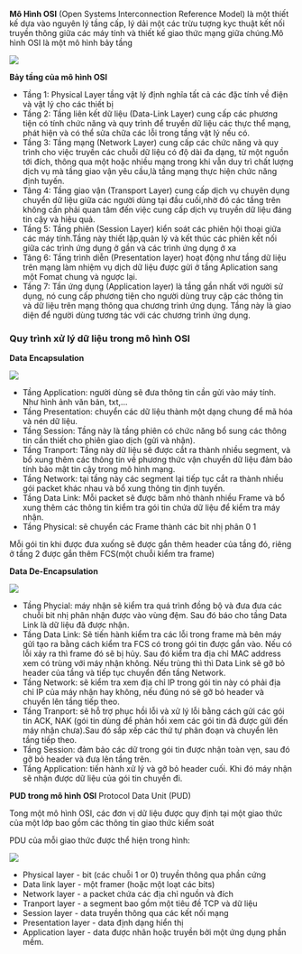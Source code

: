 **Mô Hình OSI** (Open Systems Interconnection Reference Model) là một thiết kế dựa vào nguyên lý tầng cấp, lý dải một các trừu tượng kyc thuật kết nối truyền thông giữa các máy tính và thiết kế giao thức mạng giữa chúng.Mô hình OSI là một mô hình bảy tầng

<img src="https://upload.wikimedia.org/wikipedia/commons/thumb/8/8d/OSI_Model_v1.svg/476px-OSI_Model_v1.svg.png">

**Bảy tầng của mô hình OSI**
- Tầng 1: Physical Layer tầng vật lý định nghĩa tất cả các đặc tính về điện và vật lý cho các thiết bị
- Tầng 2: Tầng liên kết dữ liệu (Data-Link Layer) cung cấp các phương tiện có tính chức năng và quy trình để truyền dữ liệu các thực thể mạng, phát hiện và có thể sửa chữa các lỗi trong tầng vật lý nếu có.
- Tầng 3: Tầng mạng (Network Layer) cung cấp các chức năng và quy trình cho việc truyền các chuỗi dữ liệu  có độ dài đa dạng, từ một nguồn tới đích, thông qua một hoặc nhiều mạng trong khi vẫn duy trì chất lượng dịch vụ mà tầng giao vận yêu cầu,là tầng mạng thực hiện chức năng định tuyến.
- Tâng 4: Tầng giao vận (Transport Layer) cung cấp dịch vụ chuyên dụng chuyển dữ liệu giữa các người dùng tại đầu cuối,nhờ đó các tầng trên không cần phải quan tâm đến việc cung cấp dịch vụ truyền dữ liệu đáng tin cậy và hiệu quả.
- Tầng 5: Tầng phiên (Session Layer) kiển soát các phiên hội thoại giữa các máy tính.Tầng này thiết lập,quản lý và kết thúc các phiên kết nối giữa các trình ứng dụng ở gần và các trình ứng dụng ở xa
- Tâng 6: Tầng trình diễn (Presentation layer) hoạt động như tầng dữ liệu trên mạng làm nhiệm vụ dịch dữ liệu được gửi ở tầng Aplication sang một Fomat chung và ngược lại.
- Tầng 7: Tần ứng dụng (Application layer) là tầng gần nhất với người sử dụng, nó cung cấp phương tiện cho người dùng truy cập các thông tin và dữ liệu trên mạng  thông qua chương trình ứng dụng. Tầng này là giao diện để người dùng tương tác với các chương trình ứng dụng.

### Quy trình xử lý dữ liệu trong mô hình OSI

**Data Encapsulation**

<img src="https://i.imgur.com/mTY15UQ.png">

- Tầng Application: người dùng sẽ đưa thông tin cần gửi vào máy tính. Như hình ảnh văn bản, txt,...
- Tầng Presentation: chuyển các dữ liệu thành một dạng chung để mã hóa và nén dữ liệu.
- Tầng Session: Tầng này là tầng phiên có chức năng bổ sung các thông tin cần thiết cho phiên giao dịch (gửi và nhận).
- Tầng Tranport: Tầng này dữ liệu sẽ được cắt ra thành nhiều segment, và bổ xung thêm các thông tin về phương thức vận chuyển dữ liệu đảm bảo tính bảo mật tin cậy trong mô hình mạng.
- Tầng Network: tại tầng này các segment lại tiếp tục cắt ra thành nhiều gói packet khác nhau và bổ xung thông tin định tuyến.
- Tầng Data Link: Mỗi packet sẽ được băm nhỏ thành nhiều Frame và bổ xung thêm các thông tin kiểm tra gói tin chứa dữ liệu để kiểm tra máy nhận.
- Tầng Physical: sẽ chuyển các Frame thành các bit nhị phân 0 1 

Mỗi gói tin khi được đưa xuống sẽ được gắn thêm header của tầng đó, riêng ở tầng 2 được gắn thêm FCS(một chuỗi kiểm tra frame)

**Data De-Encapsulation**

<img src="https://i.imgur.com/GXKBpZn.png">

- Tầng Phycial: máy nhận sẽ kiểm tra quá trình đồng bộ và đưa  đưa các chuỗi bit nhị phân nhận được vào vùng đệm. Sau đó báo cho tầng Data Link là dữ liệu đã được nhận.
- Tầng Data Link: Sẽ tiến hành kiểm tra các lỗi trong frame mà bên máy gửi tạo ra bằng cách kiểm tra FCS có trong gói tin được gắn vào. Nếu có lỗi xảy ra  thì frame đó sẽ bị hủy. Sau đó kiểm tra địa chỉ MAC address xem có trùng với máy nhận không. Nếu trùng thì thì Data Link sẽ gỡ bỏ header của tầng và tiếp tục chuyển đến  tầng Network.
- Tầng Network: sẽ kiểm tra xem địa chỉ IP trong gói tin này có phải địa chỉ IP của máy nhận hay không, nếu đúng nó sẽ gỡ bỏ header và chuyển lên tầng tiếp theo.
- Tầng Tranport:  sẽ hỗ trợ phục hồi lỗi và xử lý lỗi bằng cách gửi các gói tin ACK, NAK (gói tin dùng để phản hồi xem các gói tin đã được gửi đến máy nhận chưa).Sau đó sắp xếp các thứ tự phân đoạn và chuyển lên tầng tiếp theo.
- Tầng Session: đảm bảo các dữ trong gói tin được nhận toàn vẹn, sau đó gỡ bỏ header và đưa lên tầng trên.
- Tầng Application: tiến hành xử lý và gỡ bỏ header cuối. Khi đó máy nhận sẽ nhận được dữ liệu của gói tin chuyền đi.

**PUD trong mô hình OSI** Protocol Data Unit (PUD)

Tong một mô hình OSI, các đơn vị dữ liệu được quy định tại một giao thức của một lớp bao gồm các thông tin giao thức kiểm soát

PDU của mỗi giao thức được thể hiện trong hình:

<img src="https://i.imgur.com/KZ18hcw.png">

- Physical layer - bit (các chuỗi 1 or 0) truyền thông qua phần cứng
- Data link layer - một framer (hoặc một loạt các bits)
- Network layer - a packet chứa các địa chỉ nguồn và đích
- Tranport layer - a segment bao gồm một tiêu đề TCP và dữ liệu
- Session layer - data truyền thông qua các kết nối mạng
- Presentation layer - data định dạng hiển thị
- Application layer - data được nhân hoặc truyền bởi một ứng dụng phần mềm.


